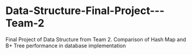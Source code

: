 # Data-Structure-Final-Project---Team-2
Final Project of Data Structure from Team 2. Comparison of Hash Map and B+ Tree performance in database implementation
